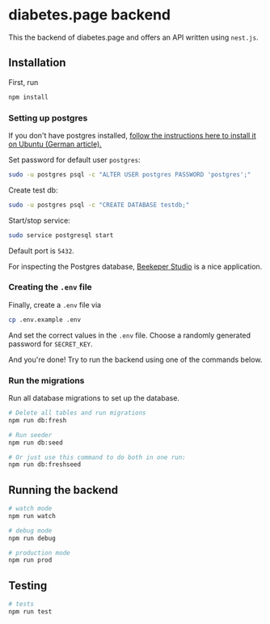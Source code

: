 # diabetes.page backend

This the backend of diabetes.page and offers an API written using `nest.js`.

## Installation

First, run

```bash
npm install
```

### Setting up postgres

If you don't have postgres installed, [follow the instructions here to install it on Ubuntu (German article).](https://www.digitalocean.com/community/tutorials/how-to-install-and-use-postgresql-on-ubuntu-18-04-de)

Set password for default user `postgres`:

```bash
sudo -u postgres psql -c "ALTER USER postgres PASSWORD 'postgres';"
```

Create test db:

```bash
sudo -u postgres psql -c "CREATE DATABASE testdb;"
```

Start/stop service:

```bash
sudo service postgresql start
```

Default port is `5432`.

For inspecting the Postgres database, [Beekeper Studio](https://www.beekeeperstudio.io/) is a nice application.

### Creating the `.env` file

Finally, create a `.env` file via

```bash
cp .env.example .env
```

And set the correct values in the `.env` file. Choose a randomly generated password for `SECRET_KEY`.

And you're done! Try to run the backend using one of the commands below.

### Run the migrations

Run all database migrations to set up the database.

```bash
# Delete all tables and run migrations
npm run db:fresh

# Run seeder 
npm run db:seed

# Or just use this command to do both in one run:
npm run db:freshseed
```

## Running the backend

```bash
# watch mode
npm run watch

# debug mode
npm run debug

# production mode
npm run prod
```

## Testing

```bash
# tests
npm run test
```
